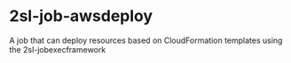 # 2sl-job-awsdeploy
A job that can deploy resources based on CloudFormation templates using the 2sl-jobexecframework
